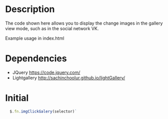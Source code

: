 # Description
  The code shown here allows you to display the change images in the gallery view mode, such as in the social network VK.

  Example usage in index.html

# Dependencies
  - JQuery https://code.jquery.com/
  - Lightgallery http://sachinchoolur.github.io/lightGallery/

# Initial
```javascript
  $.fn.imgClickGalery(selector)`
```
